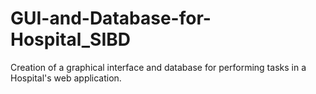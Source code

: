 # GUI-and-Database-for-Hospital_SIBD
Creation of a graphical interface and database for performing tasks in a Hospital's web application.
